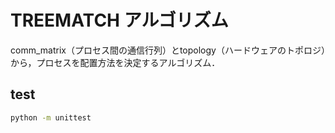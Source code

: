 # TREEMATCH アルゴリズム

comm_matrix（プロセス間の通信行列）とtopology（ハードウェアのトポロジ）から，プロセスを配置方法を決定するアルゴリズム．


## test
```bash
python -m unittest
```